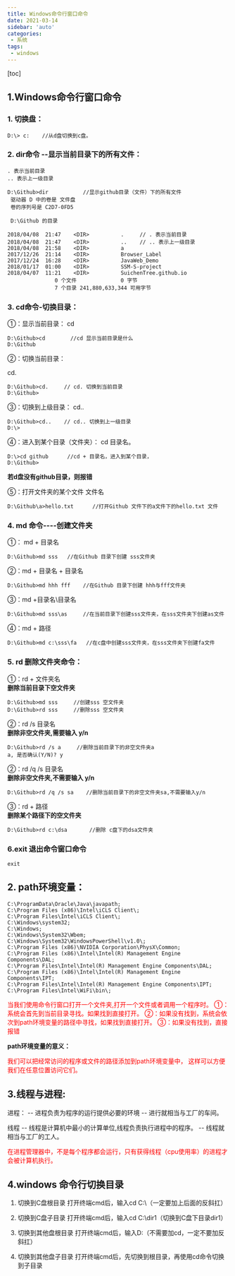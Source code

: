 ```yaml
---
title: Windows命令行窗口命令
date: 2021-03-14
sidebar: 'auto'
categories: 
 - 系统
tags:
 - windows
---
```


[toc]

## 1.Windows命令行窗口命令

### 1. 切换盘：

```
D:\> c:    //从d盘切换到c盘。
``` 

### 2. dir命令 --显示当前目录下的所有文件：

```
. 表示当前目录
.. 表示上一级目录

D:\Github>dir           //显示github目录（文件）下的所有文件
 驱动器 D 中的卷是 文件盘
 卷的序列号是 C2D7-0FD5

 D:\Github 的目录

2018/04/08  21:47    <DIR>          .     // . 表示当前目录
2018/04/08  21:47    <DIR>          ..    // .. 表示上一级目录   
2018/04/08  21:58    <DIR>          a
2017/12/26  21:14    <DIR>          Browser_Label
2017/12/24  16:28    <DIR>          JavaWeb_Demo
2018/01/17  01:00    <DIR>          SSM-S-project
2018/04/07  11:21    <DIR>          SuichenTree.github.io
               0 个文件              0 字节
               7 个目录 241,880,633,344 可用字节

```

### 3. cd命令-切换目录：

①：显示当前目录：
cd
```
D:\Github>cd        //cd 显示当前目录是什么
D:\Github
```


②：切换当前目录：

cd. 
```
D:\Github>cd.     // cd. 切换到当前目录
D:\Github>
```


③：切换到上级目录：
cd..
```
D:\Github>cd..    // cd.. 切换到上一级目录
D:\>
```

④：进入到某个目录（文件夹）：
cd 目录名。      
```
D:\>cd github      //cd + 目录名，进入到某个目录，
D:\Github>
```

**若d盘没有github目录，则报错**


⑤：打开文件夹的某个文件
文件名
```
D:\Github\a>hello.txt      //打开Github 文件下的a文件下的hello.txt 文件
```


### 4. md  命令----创建文件夹

①： md + 目录名
```
D:\Github>md sss   //在Github 目录下创建 sss文件夹
```

②：md + 目录名 + 目录名
```
D:\Github>md hhh fff    //在Github 目录下创建 hhh与fff文件夹
```

③：md +目录名\目录名
```
D:\Github>md sss\as     //在当前目录下创建sss文件夹，在sss文件夹下创建as文件
```

④：md + 路径
```
D:\Github>md c:\sss\fa   //在c盘中创建sss文件夹，在sss文件夹下创建fa文件
```


### 5. rd 删除文件夹命令：

①：rd + 文件夹名  
**删除当前目录下空文件夹**
```
D:\Github>md sss     //创建sss 空文件夹
D:\Github>rd sss     //删除sss 空文件夹
```

②：rd /s 目录名  
**删除非空文件夹,需要输入 y/n**
```
D:\Github>rd /s a     //删除当前目录下的非空文件夹a
a, 是否确认(Y/N)? y
```

②：rd /q /s 目录名  
**删除非空文件夹,不需要输入 y/n**
```
D:\Github>rd /q /s sa    //删除当前目录下的非空文件夹sa,不需要输入y/n
```

③：rd + 路径  
**删除某个路径下的空文件夹**
```
D:\Github>rd c:\dsa       //删除 c盘下的dsa文件夹
```

###  6.exit 退出命令窗口命令

```
exit
```


## 2. path环境变量：

```
C:\ProgramData\Oracle\Java\javapath;
C:\Program Files (x86)\Intel\iCLS Client\;
C:\Program Files\Intel\iCLS Client\;
C:\Windows\system32;
C:\Windows;
C:\Windows\System32\Wbem;
C:\Windows\System32\WindowsPowerShell\v1.0\;
C:\Program Files (x86)\NVIDIA Corporation\PhysX\Common;
C:\Program Files (x86)\Intel\Intel(R) Management Engine Components\DAL;
C:\Program Files\Intel\Intel(R) Management Engine Components\DAL;
C:\Program Files (x86)\Intel\Intel(R) Management Engine Components\IPT;
C:\Program Files\Intel\Intel(R) Management Engine Components\IPT;
C:\Program Files\Intel\WiFi\bin\;

```

<font color="red">当我们使用命令行窗口打开一个文件夹,打开一个文件或者调用一个程序时。
①：系统会首先到当前目录寻找。如果找到直接打开。
②：如果没有找到，系统会依次到path环境变量的路径中寻找，如果找到直接打开。
③：如果没有找到，直接报错
</font>

**path环境变量的意义：**

<font color="red">
我们可以把经常访问的程序或文件的路径添加到path环境变量中，
这样可以方便我们在任意位置访问它们。
</font>


## 3.线程与进程:

进程：
  -- 进程负责为程序的运行提供必要的环境
  -- 进行就相当与工厂的车间。

线程
  -- 线程是计算机中最小的计算单位,线程负责执行进程中的程序。
  -- 线程就相当与工厂的工人。

<font color="red">
在进程管理器中，不是每个程序都会运行，只有获得线程（cpu使用率）的进程才会被计算机执行。
</font>


## 4.windows 命令行切换目录

1. 切换到C盘根目录
打开终端cmd后，输入cd C:\（一定要加上后面的反斜扛）

2. 切换到C盘子目录
打开终端cmd后，输入cd C:\dir1（切换到C盘下目录dir1）

3. 切换到其他盘根目录
打开终端cmd后，输入D:（不需要加cd，一定不要加反斜扛）

4. 切换到其他盘子目录
打开终端cmd后，先切换到根目录，再使用cd命令切换到子目录
